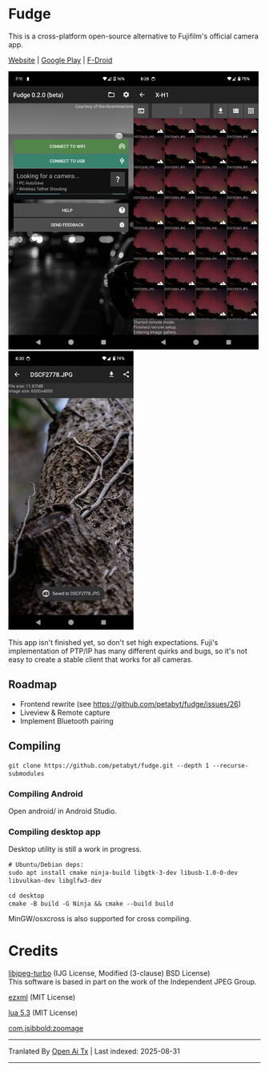 # Fudge
This is a cross-platform open-source alternative to Fujifilm's official camera app.  

[Website](https://fudge.danielc.dev/) | [Google Play](https://play.google.com/store/apps/details?id=dev.danielc.fujiapp) | [F-Droid](https://apt.izzysoft.de/fdroid/index/apk/dev.danielc.fujiapp)

<img src="https://raw.githubusercontent.com/petabyt/fudge/master/fastlane/metadata/android/en-US/images/phoneScreenshots/1.png" width='250'><img src="https://raw.githubusercontent.com/petabyt/fudge/master/fastlane/metadata/android/en-US/images/phoneScreenshots/2.png" width='250'><img src="https://raw.githubusercontent.com/petabyt/fudge/master/fastlane/metadata/android/en-US/images/phoneScreenshots/4.png" width='250'>

This app isn't finished yet, so don't set high expectations. Fuji's implementation of PTP/IP has many different quirks and bugs, so it's not easy to create a stable client that works for all cameras.

## Roadmap
- Frontend rewrite (see https://github.com/petabyt/fudge/issues/26)
- Liveview & Remote capture
- Implement Bluetooth pairing

## Compiling
```
git clone https://github.com/petabyt/fudge.git --depth 1 --recurse-submodules
```
### Compiling Android
Open android/ in Android Studio.

### Compiling desktop app
Desktop utility is still a work in progress.

```
# Ubuntu/Debian deps:
sudo apt install cmake ninja-build libgtk-3-dev libusb-1.0-0-dev libvulkan-dev libglfw3-dev
```
```
cd desktop
cmake -B build -G Ninja && cmake --build build
```
MinGW/osxcross is also supported for cross compiling.

# Credits
[libjpeg-turbo](https://github.com/libjpeg-turbo/libjpeg-turbo) (IJG License, Modified (3-clause) BSD License)  
This software is based in part on the work of the Independent JPEG Group.

[ezxml](https://ezxml.sourceforge.net/) (MIT License)

[lua 5.3](https://www.lua.org/license.html) (MIT License)

[com.jsibbold:zoomage](https://github.com/jsibbold/zoomage/blob/master/LICENSE)



---


Tranlated By [Open Ai Tx](https://github.com/OpenAiTx/OpenAiTx) | Last indexed: 2025-08-31


---